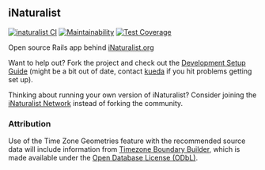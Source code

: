 ## iNaturalist  
[![inaturalist CI](https://github.com/inaturalist/inaturalist/actions/workflows/CI.yml/badge.svg)](https://github.com/inaturalist/inaturalist/actions/workflows/CI.yml)
[![Maintainability](https://api.codeclimate.com/v1/badges/d292250cf933f2d1a6f7/maintainability)](https://codeclimate.com/github/Telluric/inaturalist/maintainability)
[![Test Coverage](https://api.codeclimate.com/v1/badges/d292250cf933f2d1a6f7/test_coverage)](https://codeclimate.com/github/Telluric/inaturalist/test_coverage)

Open source Rails app behind [iNaturalist.org](https://www.inaturalist.org/)

Want to help out?  Fork the project and check out the [Development Setup Guide](https://github.com/inaturalist/inaturalist/wiki/Development-Setup-Guide) (might be a bit out of date, contact [kueda](http://github.com/kueda) if you hit problems getting set up).

Thinking about running your own version of iNaturalist? Consider joining the [iNaturalist Network](https://www.inaturalist.org/sites/network) instead of forking the community.

### Attribution

Use of the Time Zone Geometries feature with the recommended source data will include information from [Timezone Boundary Builder](https://github.com/evansiroky/timezone-boundary-builder), which is made available under the [Open Database License (ODbL)](https://opendatacommons.org/licenses/odbl/).
